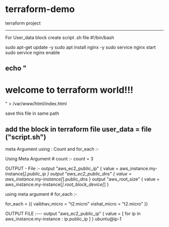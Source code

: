 # terraform-demo
terraform project

-----------------------------------------------
For User_data block 
create script .sh file 
#!/bin/bash 

sudo apt-get update -y
sudo apt install nginx -y
sudo service nginx start 
sudo service nginx enable 

echo "<h1> welcome to terraform world!!! </h1>"  > /var/www/html/index.html
-----------------------
save this file in same path 

add the block in terraform file 
user_data = file ("script.sh")
-----------------------------------------------------

meta Argument using : Count  and for_each  :-

Using Meta Argument  # count :-
count = 3   

OUTPUT - File :-
output "aws_ec2_public_ip" {
        value = aws_instance.my-instance[*].public_ip
}
output "aws_ec2_public_dns" {
        value = aws_instance.my-instance[*].public_dns
}
output "aws_root_size" {
        value = aws_instance.my-instance[*].root_block_device[*]
}


using meta argument # for_each :-

  for_each = ({
        vaibhav_micro = "t2.micro"
        vishal_micro = "t2.micro"
})

OUTPUT FiLE :---
output "aws_ec2_public_ip" {
  value = [
    for ip  in aws_instance.my-instance  : ip.public_ip
  ]
}
ubuntu@ip-1

